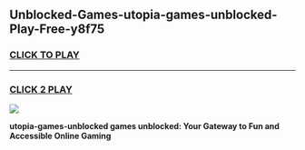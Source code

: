
## Unblocked-Games-utopia-games-unblocked-Play-Free-y8f75
<h3>
<a href="https://premium76.site?title=utopia-games-unblocked&ref=20A">CLICK TO PLAY</a></h3>
<hr>

<h3>
<a href="https://premium76.site?title=utopia-games-unblocked&ref=20A">CLICK 2 PLAY</a>
  
</h3>

<a href="https://premium76.site?title=utopia-games-unblocked&ref=20A"><img src="https://clearcache.store/games.png"></a>


**utopia-games-unblocked games unblocked: Your Gateway to Fun and Accessible Online Gaming**
